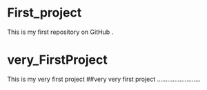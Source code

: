 # First_project
This is my first repository on GitHub . 
#  very_FirstProject
This is my very first project
##very very first project
.........................
